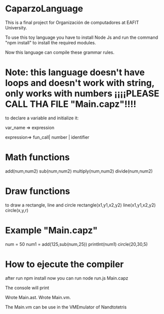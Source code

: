 # CaparzoLanguage
This is a final project for Organización de computadores at EAFIT University. 

To use this toy language you have to install Node Js and run the command "npm install" to install the required modules.

Now this language can compile these grammar rules.
# Note: this language doesn't have loops and doesn't work with string, only works with numbers ¡¡¡¡PLEASE CALL THA FILE "Main.capz"!!!!

to declare a variable and initialize it:

var_name => expression

expression=> fun_call| number | identifier
# Math functions
add(num,num2)
sub(num,num2)
multiply(num,num2)
divide(num,num2)
# Draw functions
to draw a rectangle, line and circle
rectangle(x1,y1,x2,y2)
line(x1,y1,x2,y2)
circle(x,y,r)

# Example "Main.capz"
num = 50
num1 = add(125,sub(num,25))
printInt(num1)
circle(20,30,5)

# How to ejecute the compiler
after run npm install now you can run
node run.js Main.capz

The console will print 

Wrote Main.ast.
Wrote Main.vm.

The Main.vm can be use in the VMEmulator of Nandtotetris
